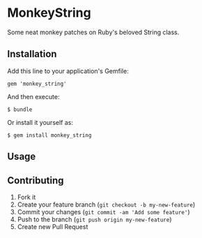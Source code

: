 # MonkeyString

Some neat monkey patches on Ruby's beloved String class.

## Installation

Add this line to your application's Gemfile:

    gem 'monkey_string'

And then execute:

    $ bundle

Or install it yourself as:

    $ gem install monkey_string

## Usage



## Contributing

1. Fork it
2. Create your feature branch (`git checkout -b my-new-feature`)
3. Commit your changes (`git commit -am 'Add some feature'`)
4. Push to the branch (`git push origin my-new-feature`)
5. Create new Pull Request
